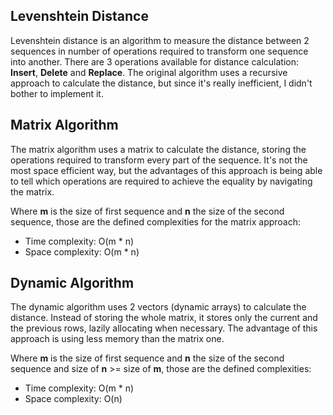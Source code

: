 ## Levenshtein Distance

Levenshtein distance is an algorithm to measure the distance between 2 sequences in number of operations required to transform one sequence into another. There are 3 operations available for distance calculation: **Insert**, **Delete** and **Replace**. The original algorithm uses a recursive approach to calculate the distance, but since it's really inefficient, I didn't bother to implement it.

## Matrix Algorithm

The matrix algorithm uses a matrix to calculate the distance, storing the operations required to transform every part of the sequence. It's not the most space efficient way, but the advantages of this approach is being able to tell which operations are required to achieve the equality by navigating the matrix.

Where **m** is the size of first sequence and **n** the size of the second sequence, those are the defined complexities for the matrix approach:

- Time complexity: O(m \* n)
- Space complexity: O(m \* n)

## Dynamic Algorithm

The dynamic algorithm uses 2 vectors (dynamic arrays) to calculate the distance. Instead of storing the whole matrix, it stores only the current and the previous rows, lazily allocating when necessary. The advantage of this approach is using less memory than the matrix one.

Where **m** is the size of first sequence and **n** the size of the second sequence and size of **n** >= size of **m**, those are the defined complexities:

- Time complexity: O(m \* n)
- Space complexity: O(n)

